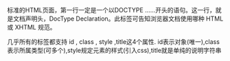 标准的HTML页面，第一行一定是一个以DOCTYPE ……开头的语句。这一行，就是文档声明头，DocType Declaration。此标签可告知浏览器文档使用哪种 HTML 或 XHTML 规范。

几乎所有的标签都支持 id , class , style ,title这4个属性.
id表示对象(唯一),class表示所属类型(可多个),style规定元素的样式(引入css),title就是单纯的说明字符串

<script>在该标签下编写js码
    async      异步执行脚本(仅适用外部脚本)
    charset    规定在脚本中使用的字符编码（仅适用于外部脚本）
    defer      当页面解析完成后才执行的脚本（仅适用于外部脚本）
    src        引入外部脚本
    type       规定讲了的MIME类型

<style> 虽然所有的标签都有style属性,但把相同样式提出来复用,就需要<style>标签,然后在该标签下编写css码
    media     为样式规定不同的媒体类型
    scoped    如果使用该属性,则样式只应用于style的父元素和子元素
    type      规定样式的MIME类型,基本上都是 "text/css"

<link>  和style不同的是,该标签是引入外部css的作用
    href      被引入文件位置
    hreflang  被引入文件得语言
    media     规定被应用文件显示在什么设备上
    rel       表明当前文档和被引入文档之间的关系[alternate | archives | author | bookmark | external | first | help | icon | last | license | next | nofollow | noreferrer | pingback | prefetch | prev | search | sidebar | stylesheet | tag | up]
    sizes     定义引入资源的大小,只对rel="icon"起作用
    type      规定引入文件MIME类型

<section> 定义html的某个区域


<audio>  显示音频控制
    autoplay    值为"autoplay",如果出现该属性autoplay="autoplay"，则音频在就绪后马上播放。
    controls    值为"controls",如果出现该属性controls="controls"，则向用户显示控件，比如播放按钮。
    loop    值为"loop",如果出现该属性loop="loop"，则每当音频结束时重新开始播放。
    preload    值为"preload",如果出现该属性preload="preload"，则音频在页面加载时进行加载，并预备播放。如果使用 "autoplay"，则忽略该属性。
    src    值为url,src=要播放的音频的 URL。

<article> 独立的自包含内容,它一般展示形式是文章下面的评论,因为文章的评论可以脱离本篇文章而单独显示
